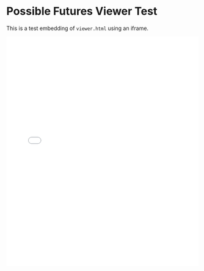 # Possible Futures Viewer Test

This is a test embedding of `viewer.html` using an iframe.

<iframe src="viewer.html" width="100%" height="600px" style="border:none;"></iframe>
